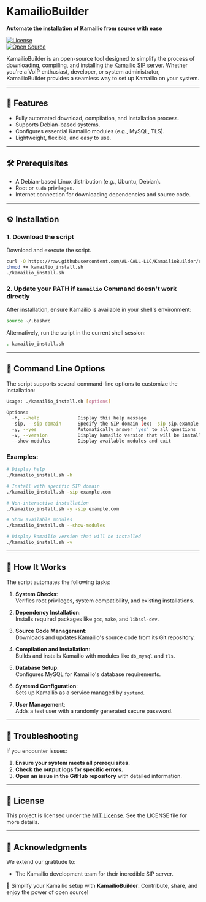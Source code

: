 # KamailioBuilder  
**Automate the installation of Kamailio from source with ease**  

[![License](https://img.shields.io/badge/license-MIT-green.svg)](LICENSE)  
[![Open Source](https://badges.frapsoft.com/os/v1/open-source.svg?v=103)](https://opensource.org/)  

KamailioBuilder is an open-source tool designed to simplify the process of downloading, compiling, and installing the [Kamailio SIP server](https://kamailio.org). Whether you're a VoIP enthusiast, developer, or system administrator, KamailioBuilder provides a seamless way to set up Kamailio on your system.  

---

## 🚀 Features  
- Fully automated download, compilation, and installation process.  
- Supports Debian-based systems.  
- Configures essential Kamailio modules (e.g., MySQL, TLS).  
- Lightweight, flexible, and easy to use.  

---

## 🛠 Prerequisites  
- A Debian-based Linux distribution (e.g., Ubuntu, Debian).  
- Root or `sudo` privileges.  
- Internet connection for downloading dependencies and source code.  

---

## ⚙️ Installation  
### 1. Download the script 
Download and execute the script. 
```bash
curl -O https://raw.githubusercontent.com/AL-CALL-LLC/KamailioBuilder/refs/heads/main/kamailio_install.sh
chmod +x kamailio_install.sh
./kamailio_install.sh
```

### 2. Update your PATH if ```kamailio``` Command doesn't work directly
After installation, ensure Kamailio is available in your shell's environment:
```bash
source ~/.bashrc
```
Alternatively, run the script in the current shell session:
```bash
. kamailio_install.sh
```

---

## 🧩 Command Line Options
The script supports several command-line options to customize the installation:

```bash
Usage: ./kamailio_install.sh [options]

Options:
  -h, --help              Display this help message
  -sip, --sip-domain      Specify the SIP domain (ex: -sip sip.example.com)
  -y, --yes               Automatically answer 'yes' to all questions
  -v, --version           Display kamailio version that will be installed
  --show-modules          Display available modules and exit
```

### Examples:
```bash
# Display help
./kamailio_install.sh -h

# Install with specific SIP domain
./kamailio_install.sh -sip example.com

# Non-interactive installation
./kamailio_install.sh -y -sip example.com

# Show available modules
./kamailio_install.sh --show-modules

# Display kamailio version that will be installed
./kamailio_install.sh -v
```

---

## 🧩 How It Works  
The script automates the following tasks:  
1. **System Checks**:  
   Verifies root privileges, system compatibility, and existing installations.  

2. **Dependency Installation**:  
   Installs required packages like `gcc`, `make`, and `libssl-dev`.  

3. **Source Code Management**:  
   Downloads and updates Kamailio's source code from its Git repository.  

4. **Compilation and Installation**:  
   Builds and installs Kamailio with modules like `db_mysql` and `tls`.  

5. **Database Setup**:  
   Configures MySQL for Kamailio's database requirements.  

6. **Systemd Configuration**:  
   Sets up Kamailio as a service managed by `systemd`.  

7. **User Management**:  
   Adds a test user with a randomly generated secure password.  

---

## 🔧 Troubleshooting  
If you encounter issues:  
1. **Ensure your system meets all prerequisites.**  
2. **Check the output logs for specific errors.**  
3. **Open an issue in the GitHub repository** with detailed information.  

---

## 📜 License  
This project is licensed under the [MIT License](LICENSE). See the LICENSE file for more details.  

---

## 🙌 Acknowledgments  
We extend our gratitude to:  
- The Kamailio development team for their incredible SIP server. 

🚀 Simplify your Kamailio setup with **KamailioBuilder**. Contribute, share, and enjoy the power of open source!  
